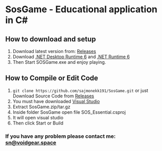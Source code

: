 # SosGame - Educational application in C#

## How to download and setup

1. Download latest version from: [Releases](https://github.com/sajmonekk191/SosGame/releases)
2. Download [.NET Desktop Runtime 6](https://dotnet.microsoft.com/en-us/download/dotnet/6.0) and [.NET Runtime 6](https://dotnet.microsoft.com/en-us/download/dotnet/6.0)
3. Then Start SOSGame.exe and enjoy playing.

## How to Compile or Edit Code

1.  ``` git clone https://github.com/sajmonekk191/SosGame.git ``` or just Download Source Code from [Releases](https://github.com/sajmonekk191/SosGame/releases)
2.  You must have downloaded [Visual Studio](https://visualstudio.microsoft.com/)
3.  Extract SosGame.zip/tar.gz
4.  Inside folder SosGame open file SOS_Essential.csproj
5.  It will open visual studio
6.  Then click Start or Build


### If you have any problem please contact me: sn@voidgear.space
